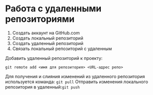 # Работа с удаленными репозиториями
1. Создать аккаунт на GitHub.com
2. Создать локальный репозиторий
3. Создать удаленный репозиторий 
4. Связать локальный репозиторий с удаленным 

Добавить удаленный репозиторий к проекту:
```
git remote add <имя для репозитория> <URL-адрес репо>
```

Для получения и слияния изменений из удаленного репозитория используется команда: `git pull`
Отправить изменения локального репозитория в удаленный:`git push`
